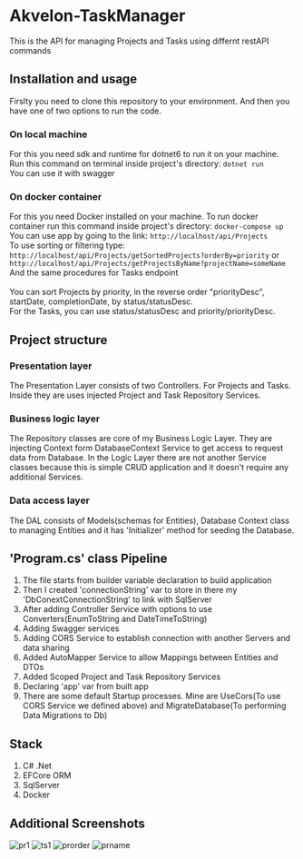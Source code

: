# Akvelon-TaskManager
This is the API for managing Projects and Tasks using differnt restAPI commands

## Installation and usage
Firslty you need to clone this repository to your environment. And then you have one of two options to run the code.

### On local machine
For this you need sdk and runtime for dotnet6 to run it on your machine.
Run this command on terminal inside project's directory:
```dotnet run```<br>
You can use it with swagger


### On docker container
For this you need Docker installed on your machine.
To run docker container run this command inside project's directory:
```docker-compose up```<br>
You can use app by going to the link: `http://localhost/api/Projects`<br>
To use sorting or filtering type: `http://localhost/api/Projects/getSortedProjects?orderBy=priority` or `http://localhost/api/Projects/getProjectsByName?projectName=someName`<br>
And the same procedures for Tasks endpoint<br><br>
You can sort Projects by priority, in the reverse order "priorityDesc", startDate, completionDate, by status/statusDesc.<br>
For the Tasks, you can use status/statusDesc and priority/priorityDesc.

## Project structure
### Presentation layer
The Presentation Layer consists of two Controllers. For Projects and Tasks. Inside they are uses injected Project and Task Repository Services. 
### Business logic layer
The Repository classes are core of my Business Logic Layer. They are injecting Context form DatabaseContext Service to get access to request data from Database. In the Logic Layer there are not another Service classes because this is simple CRUD application and it doesn't require any additional Services.
### Data access layer
The DAL consists of Models(schemas for Entities), Database Context class to managing Entities and it has 'Initializer' method for seeding the Database.<br>

## 'Program.cs' class Pipeline
1) The file starts from builder variable declaration to build application
2) Then I created 'connectionString' var to store in there my 'DbConextConnectionString' to link with SqlServer
3) After adding Controller Service with options to use Converters(EnumToString and DateTimeToString)
4) Adding Swagger services
5) Adding CORS Service to establish connection with another Servers and data sharing
6) Added AutoMapper Service to allow Mappings between Entities and DTOs
7) Added Scoped Project and Task Repository Services
8) Declaring 'app' var from built app
9) There are some default Startup processes. Mine are UseCors(To use CORS Service we defined above) and MigrateDatabase(To performing Data Migrations to Db)<br>

## Stack 
1) C# .Net
2) EFCore ORM 
3) SqlServer
4) Docker

## Additional Screenshots
![pr1](https://user-images.githubusercontent.com/74262437/207388274-22c609aa-5804-4425-b343-91933944ea25.png)
![ts1](https://user-images.githubusercontent.com/74262437/207388362-65d5ac34-ef41-4797-8ceb-e504a9bf683c.png)
![prorder](https://user-images.githubusercontent.com/74262437/207388447-20e718f2-6755-40c1-8794-432b58675ffc.png)
![prname](https://user-images.githubusercontent.com/74262437/207388547-4a3ec531-0b17-44f7-a669-4b84ced313a5.png)

